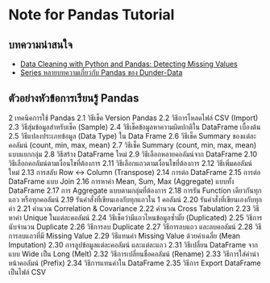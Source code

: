 
Note for Pandas Tutorial
==
## บทความน่าสนใจ

- [Data Cleaning with Python and Pandas: Detecting Missing Values](https://towardsdatascience.com/data-cleaning-with-python-and-pandas-detecting-missing-values-3e9c6ebcf78b)
- [Series หลายบทความเกี่ยวกับ Pandas ของ Dunder-Data](https://medium.com/dunder-data)


## ตัวอย่างหัวข้อการเรียนรู้ Pandas

2 เทคนิคการใช้ Pandas
2.1 วิธีเช็ค Version Pandas
2.2 วิธีการโหลดไฟล์ CSV (Import)
2.3 วิธีสุ่มข้อมูลสำหรับเช็ค (Sample)
2.4 วิธีเช็คข้อมูลหาความผิดปกติใน DataFrame เบื้องต้น
2.5 วิธีแปลงประเภทข้อมูล (Data Type) ใน Data Frame
2.6 วิธีเช็ค Summary ของแต่ละคอลัมน์ (count, min, max, mean)
2.7 วิธีเช็ค Summary (count, min, max, mean) แบบแยกกลุ่ม
2.8 วิธีสร้าง DataFrame ใหม่
2.9 วิธีเลือกหลายคอลัมน์จาก DataFrame
2.10 วิธีเลือกคอลัมน์ตามเงื่อนไขที่ต้องการ
2.11 วิธีเลือกแถวตามเงื่อนไขที่ต้องการ
2.12 วิธีเพิ่มคอลัมน์ใหม่
2.13 การสลับ Row <-> Column (Transpose)
2.14 การต่อ DataFrame
2.15 การต่อ DataFrame แบบ Join
2.16 การหาค่า Mean, Sum, Max (Aggregate) แบบทั้ง DataFrame
2.17 การ Aggregate แบบตามกลุ่มที่ต้องการ
2.18 การรัน Function เดียวกันทุกแถว หรือทุกคอลัมน์
2.19 รันคำสั่งที่เขียนเองกับทุกแถวใน 1 คอลัมน์
2.20 รันคำสั่งที่เขียนเองกับทุกค่า
2.21 คำนวณ Correlation & Covariance
2.22 คำนวณ Cross Tabulation
2.23 วิธีหาค่า Unique ในแต่ละคอลัมน์
2.24 วิธีเช็คว่ามีแถวไหนข้อมูลซ้ำมั้ย (Duplicated)
2.25 วิธีการนับจำนวน Duplicate
2.26 วิธีการลบ Duplicate
2.27 วิธีการลบแถว และลบคอลัมน์
2.28 วิธีการลบแถวที่มี Missing Value
2.29 วิธีแทนค่า Missing Value ด้วยค่าเฉลี่ย (Mean Imputation)
2.30 การลูปข้อมูลแต่ละคอลัมน์ และแต่ละแถว
2.31 วิธีเปลี่ยน DataFrame จากแบบ Wide เป็น Long (Melt)
2.32 วิธีการเปลี่ยนชื่อคอลัมน์ (Rename)
2.33 วิธีการใส่คำนำหน้าคอลัมน์ (Prefix)
2.34 วิธีการแทนค่าใน DataFrame
2.35 วิธีการ Export DataFrame เป็นไฟล์ CSV


<!--stackedit_data:
eyJoaXN0b3J5IjpbLTI3NjAyMTc0Nl19
-->